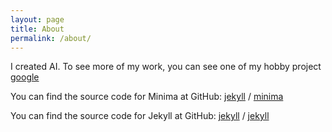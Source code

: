 ```yaml
---
layout: page
title: About
permalink: /about/
---
```


I created AI. To see more of my work, you can see one of my hobby project [google](https://www.google.com)

You can find the source code for Minima at GitHub:
[jekyll][jekyll-organization] /
[minima](https://github.com/jekyll/minima)

You can find the source code for Jekyll at GitHub:
[jekyll][jekyll-organization] /
[jekyll](https://github.com/jekyll/jekyll)


[jekyll-organization]: https://github.com/jekyll

